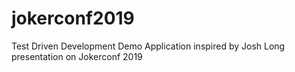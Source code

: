 # jokerconf2019
Test Driven Development Demo Application inspired by Josh Long presentation on Jokerconf 2019
